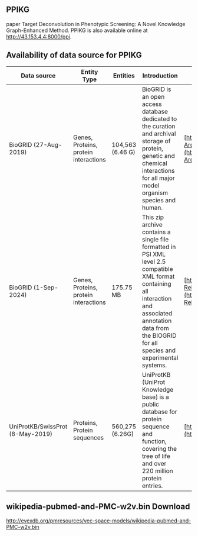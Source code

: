 ## PPIKG
paper Target Deconvolution in Phenotypic Screening: A Novel Knowledge Graph-Enhanced Method.
PPIKG is also available online at http://43.153.4.4:8000/ppi.


## Availability of data source for PPIKG 

| Data source             | Entity Type    | Entities   | Introduction       | Download link                             |
|-------------------------|------------|------------|--------------------|------------------------------------------|
| BioGRID (27-Aug-2019)   | Genes, Proteins, protein interactions   | 104,563 (6.46 G)    | BioGRID is an open access database dedicated to the curation and archival storage of protein, genetic and chemical interactions for all major model organism species and human. | [https://downloads.thebiogrid.org/BioGRID/Release-Archive/BIOGRID-4.4.235/](https://downloads.thebiogrid.org/BioGRID/Release-Archive/BIOGRID-4.4.235/) |
| BioGRID (1-Sep-2024)   | Genes, Proteins, protein interactions   | 175.75 MB | This zip archive contains a single file formatted in PSI XML level 2.5 compatible XML format containing all interaction and associated annotation data from the BIOGRID for all species and experimental systems. | [https://downloads.thebiogrid.org/File/BioGRID/Latest-Release/BIOGRID-ALL-LATEST.psi25.zip](https://downloads.thebiogrid.org/File/BioGRID/Latest-Release/BIOGRID-ALL-LATEST.psi25.zip) |
| UniProtKB/SwissProt (8-May-2019)   | Proteins, Protein sequences  | 560,275 (6.26G)| UniProtKB (UniProt Knowledge base) is a public database for protein sequence and function, covering the tree of life and over 220 million protein entries.| [https://www.uniprot.org/help/downloads](https://www.uniprot.org/help/downloads) |


## wikipedia-pubmed-and-PMC-w2v.bin Download
http://evexdb.org/pmresources/vec-space-models/wikipedia-pubmed-and-PMC-w2v.bin
